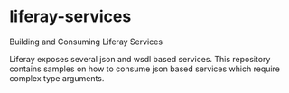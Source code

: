 liferay-services
================

Building and Consuming Liferay Services

Liferay exposes several json and wsdl based services. This repository contains samples on how to consume json based services which require complex type arguments.

